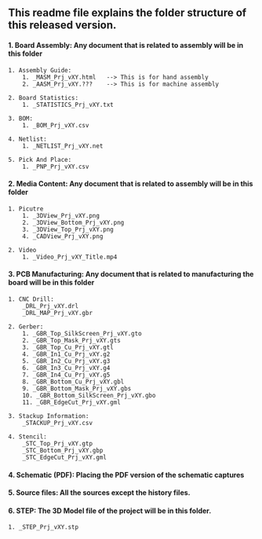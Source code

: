 ## This readme file explains the folder structure of this released version.

#### 1. Board Assembly: Any document that is related to assembly will be in this folder

	1. Assembly Guide:
		1. _MASM_Prj_vXY.html	--> This is for hand assembly
		2. _AASM_Prj_vXY.???	--> This is for machine assembly

	2. Board Statistics:
		1. _STATISTICS_Prj_vXY.txt

	3. BOM:
		1. _BOM_Prj_vXY.csv

	4. Netlist:
		1. _NETLIST_Prj_vXY.net

	5. Pick And Place:
		1. _PNP_Prj_vXY.csv

#### 2. Media Content: Any document that is related to assembly will be in this folder
	
	1. Picutre
		1. _3DView_Prj_vXY.png
		2. _3DView_Bottom_Prj_vXY.png
		3. _3DView_Top_Prj_vXY.png
		4. _CADView_Prj_vXY.png

	2. Video
		1. _Video_Prj_vXY_Title.mp4

#### 3. PCB Manufacturing: Any document that is related to manufacturing the board will be in this folder

	1. CNC Drill:
		_DRL_Prj_vXY.drl		
		_DRL_MAP_Prj_vXY.gbr

	2. Gerber:
		1. _GBR_Top_SilkScreen_Prj_vXY.gto
		2. _GBR_Top_Mask_Prj_vXY.gts
		3. _GBR_Top_Cu_Prj_vXY.gtl
		4. _GBR_In1_Cu_Prj_vXY.g2
		5. _GBR_In2_Cu_Prj_vXY.g3
		6. _GBR_In3_Cu_Prj_vXY.g4
		7. _GBR_In4_Cu_Prj_vXY.g5
		8. _GBR_Bottom_Cu_Prj_vXY.gbl
		9. _GBR_Bottom_Mask_Prj_vXY.gbs
		10. _GBR_Bottom_SilkScreen_Prj_vXY.gbo
		11. _GBR_EdgeCut_Prj_vXY.gml

	3. Stackup Information:
		_STACKUP_Prj_vXY.csv

	4. Stencil:
		_STC_Top_Prj_vXY.gtp
		_STC_Bottom_Prj_vXY.gbp
		_STC_EdgeCut_Prj_vXY.gml

#### 4. Schematic (PDF): Placing the PDF version of the schematic captures

#### 5. Source files: All the sources except the history files.

#### 6. STEP: The 3D Model file of the project will be in this folder.
	1. _STEP_Prj_vXY.stp
